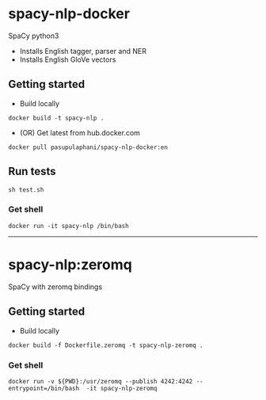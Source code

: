 # spacy-nlp-docker

SpaCy python3

- Installs English tagger, parser and NER
- Installs English GloVe vectors

## Getting started

- Build locally

```
docker build -t spacy-nlp .
```

- (OR) Get latest from hub.docker.com

```
docker pull pasupulaphani/spacy-nlp-docker:en
```

## Run tests

```
sh test.sh
```

### Get shell

```
docker run -it spacy-nlp /bin/bash
```

-------------------------------------

# spacy-nlp:zeromq

SpaCy with zeromq bindings

## Getting started

- Build locally

```
docker build -f Dockerfile.zeromq -t spacy-nlp-zeromq .
```


### Get shell

```
docker run -v ${PWD}:/usr/zeromq --publish 4242:4242 --entrypoint=/bin/bash  -it spacy-nlp-zeromq
```
